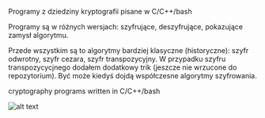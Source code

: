 Programy z dziedziny kryptografii pisane w C/C++/bash

Programy są w różnych wersjach: szyfrujące, deszyfrujące, pokazujące zamysł algorytmu.

Przede wszystkim są to algorytmy bardziej klasyczne (historyczne): szyfr odwrotny, szyfr cezara,
szyfr transpozycyjny. W przypadku szyfru transpozycycjnego dodałem dodatkowy trik (jeszcze nie wrzucone do
repozytorium). Być może kiedyś dojdą współczesne algorytmy szyfrowania.

cryptography programs written in C/C++/bash


![alt text](https://github.com/blalis/kryptografia/szyfr_transpozycja.jpg)
